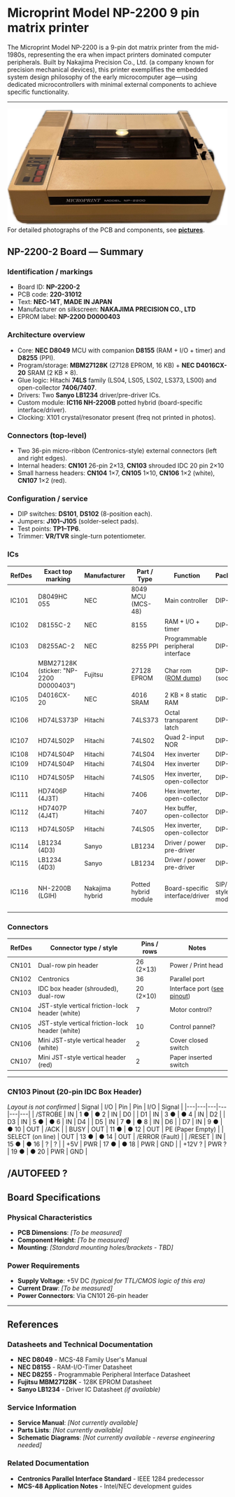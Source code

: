 # Microprint Model NP-2200 9 pin matrix printer

The Microprint Model NP-2200 is a 9-pin dot matrix printer from the mid-1980s, representing the era when impact printers dominated computer peripherals. Built by Nakajima Precision Co., Ltd. (a company known for precision mechanical devices), this printer exemplifies the embedded system design philosophy of the early microcomputer age—using dedicated microcontrollers with minimal external components to achieve specific functionality.

---
![Printer Unit](pictures/microprint_model_NP-2200.png)
For detailed photographs of the PCB and components, see **[pictures](PICTURES.md)**.

## NP-2200-2 Board — Summary

### Identification / markings

- Board ID: **NP-2200-2**
- PCB code: **220-31012**
- Text: **NEC-14T**, **MADE IN JAPAN**
- Manufacturer on silkscreen: **NAKAJIMA PRECISION CO., LTD**
- EPROM label: **NP-2200 D0000403**

### Architecture overview

- Core: **NEC D8049** MCU with companion **D8155** (RAM + I/O + timer) and **D8255** (PPI).
- Program/storage: **MBM27128K** (27128 EPROM, 16 KB) + **NEC D4016CX-20** SRAM (2 KB × 8).
- Glue logic: Hitachi **74LS** family (LS04, LS05, LS02, LS373, LS00) and open-collector **7406/7407**.
- Drivers: Two **Sanyo LB1234** driver/pre-driver ICs.
- Custom module: **IC116 NH-2200B** potted hybrid (board-specific interface/driver).
- Clocking: X101 crystal/resonator present (freq not printed in photos).

### Connectors (top-level)

- Two 36-pin micro-ribbon (Centronics-style) external connectors (left and right edges).
- Internal headers: **CN101** 26-pin 2×13, **CN103** shrouded IDC 20 pin 2×10
- Small harness headers: **CN104** 1×7, **CN105** 1×10, **CN106** 1×2 (white), **CN107** 1×2 (red).

### Configuration / service

- DIP switches: **DS101**, **DS102** (8-position each).
- Jumpers: **J101–J105** (solder-select pads).
- Test points: **TP1–TP6**.
- Trimmer: **VR/TVR** single-turn potentiometer.

### ICs

| RefDes | Exact top marking | Manufacturer | Part / Type | Function | Package | Notes |
|---|---|---|---|---|---|---|
| IC101 | D8049HC 055 | NEC | 8049 MCU (MCS-48) | Main controller | DIP-40 | — |
| IC102 | D8155C-2 | NEC | 8155 | RAM + I/O + timer | DIP-40 | — |
| IC103 | D8255AC-2 | NEC | 8255 PPI | Programmable peripheral interface | DIP-40 | — |
| IC104 | MBM27128K (sticker: "NP-2200 D0000403") | Fujitsu | 27128 EPROM | Char rom ([ROM dump](rom/NP-2200_D0000403.bin)) | DIP-28 (socket) | VER 4.03-U '84 B   Dip Sw  |
| IC105 | D4016CX-20 | NEC | 4016 SRAM | 2 KB × 8 static RAM | DIP-24 | — |
| IC106 | HD74LS373P | Hitachi | 74LS373 | Octal transparent latch | DIP-20 | — |
| IC107 | HD74LS02P | Hitachi | 74LS02 | Quad 2-input NOR | DIP-14 | — |
| IC108 | HD74LS04P | Hitachi | 74LS04 | Hex inverter | DIP-14 | — |
| IC109 | HD74LS04P | Hitachi | 74LS04 | Hex inverter | DIP-14 | — |
| IC110 | HD74LS05P | Hitachi | 74LS05 | Hex inverter, open-collector | DIP-14 | — |
| IC111 | HD7406P (4J3T) | Hitachi | 7406 | Hex inverter, open-collector | DIP-14 | — |
| IC112 | HD7407P (4J4T) | Hitachi | 7407 | Hex buffer, open-collector | DIP-14 | — |
| IC113 | HD74LS05P | Hitachi | 74LS05 | Hex inverter, open-collector | DIP-14 | — |
| IC114 | LB1234 (4D3) | Sanyo | LB1234 | Driver / power pre-driver | DIP-16 | — |
| IC115 | LB1234 (4D3) | Sanyo | LB1234 | Driver / power pre-driver | DIP-16 | — |
| IC116 | NH-2200B (LGIH) | Nakajima hybrid | Potted hybrid module | Board-specific interface/driver | SIP/DIP-style module | Exact function unknown from markings |

### Connectors

| RefDes | Connector type / style | Pins / rows  | Notes |
|---|---|---|---|
| CN101 | Dual-row pin header | 26 (2×13) | Power / Print head |
| CN102 | Centronics | 36 | Parallel port |
| CN103 | IDC box header (shrouded), dual-row | 20 (2×10) | Interface port ([see pinout](#cn103-pinout-20-pin-idc-box-header)) |
| CN104 | JST-style vertical friction-lock header (white) | 7 | Motor control? |
| CN105 | JST-style vertical friction-lock header (white) | 10 | Control pannel? |
| CN106 | Mini JST-style vertical header (white) | 2 | Cover closed switch |
| CN107 | Mini JST-style vertical header (red) | 2  | Paper inserted switch |

---

### CN103 Pinout (20-pin IDC Box Header)

*Layout is not confirmed*
| Signal | I/O | Pin | Pin | I/O | Signal |
|---|---|---|---|---|---|
| /STROBE | IN | 1 ● | ● 2 | IN | D0 |
| D1 | IN | 3 ● | ● 4 | IN | D2 |
| D3 | IN | 5 ● | ● 6 | IN | D4 |
| D5 | IN | 7 ● | ● 8 | IN | D6 |
| D7 | IN | 9 ● | ● 10 | OUT | /ACK |
| BUSY | OUT | 11 ● | ● 12 | OUT | PE (Paper Empty) |
| SELECT (on  line) | OUT | 13 ● | ● 14 | OUT | /ERROR (Fault) |
| /RESET | IN | 15 ● | ● 16 | ? |  ? |
| +5V | PWR | 17 ● | ● 18 | PWR | GND |
| +12V ? | PWR ? | 19 ● | ● 20 | PWR | GND |

/AUTOFEED ?
---

## Board Specifications

### Physical Characteristics
- **PCB Dimensions**: *[To be measured]*
- **Component Height**: *[To be measured]*
- **Mounting**: *[Standard mounting holes/brackets - TBD]*

### Power Requirements
- **Supply Voltage**: +5V DC *(typical for TTL/CMOS logic of this era)*
- **Current Draw**: *[To be measured]*
- **Power Connectors**: Via CN101 26-pin header

---

## References

### Datasheets and Technical Documentation
- **NEC D8049** - MCS-48 Family User's Manual
- **NEC D8155** - RAM-I/O-Timer Datasheet  
- **NEC D8255** - Programmable Peripheral Interface Datasheet
- **Fujitsu MBM27128K** - 128K EPROM Datasheet
- **Sanyo LB1234** - Driver IC Datasheet *(if available)*

### Service Information
- **Service Manual**: *[Not currently available]*
- **Parts Lists**: *[Not currently available]*
- **Schematic Diagrams**: *[Not currently available - reverse engineering needed]*

### Related Documentation
- **Centronics Parallel Interface Standard** - IEEE 1284 predecessor
- **MCS-48 Application Notes** - Intel/NEC development guides
